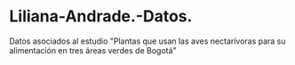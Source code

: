 # Liliana-Andrade.-Datos.
Datos asociados al estudio "Plantas que usan las aves nectarívoras para su alimentación en tres áreas verdes de Bogotá"
